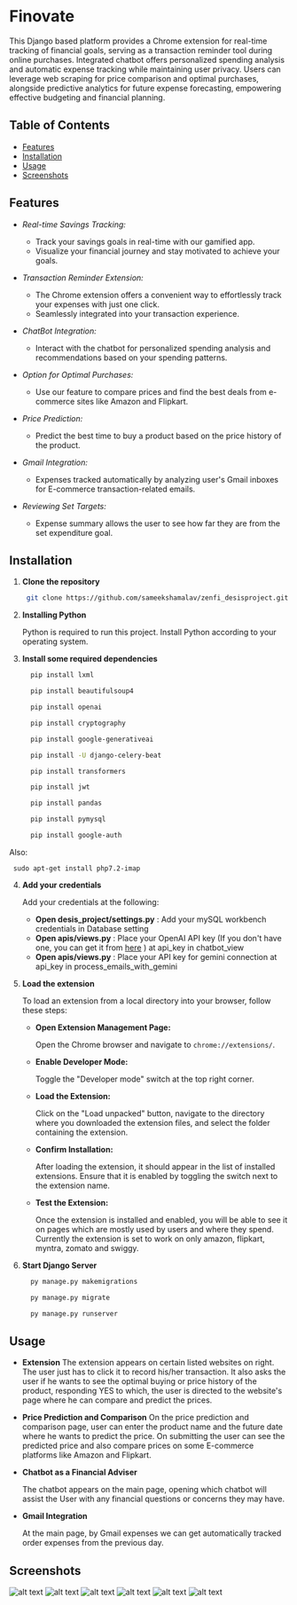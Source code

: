 # **Finovate**

This Django based platform provides a Chrome extension for real-time tracking of financial goals, serving as a transaction reminder tool during online purchases. Integrated chatbot offers personalized spending analysis and automatic expense tracking while maintaining user privacy. Users can leverage web scraping for price comparison and optimal purchases, alongside predictive analytics for future expense forecasting, empowering effective budgeting and financial planning.

## Table of Contents

- [Features](#features)
- [Installation](#installation)
- [Usage](#usage)
- [Screenshots](#screenshots)

## Features

- _Real-time Savings Tracking:_

  - Track your savings goals in real-time with our gamified app.
  - Visualize your financial journey and stay motivated to achieve your goals.

- _Transaction Reminder Extension:_

  - The Chrome extension offers a convenient way to effortlessly track your expenses with just one click.
  - Seamlessly integrated into your transaction experience.

- _ChatBot Integration:_

  - Interact with the chatbot for personalized spending analysis and recommendations based on your spending patterns.

- _Option for Optimal Purchases:_

  - Use our feature to compare prices and find the best deals from e-commerce sites like Amazon and Flipkart.

- _Price Prediction:_

  - Predict the best time to buy a product based on the price history of the product.

- _Gmail Integration:_

  - Expenses tracked automatically by analyzing user's Gmail inboxes for E-commerce transaction-related emails.

- _Reviewing Set Targets:_
  - Expense summary allows the user to see how far they are from the set expenditure goal.

## Installation

1. **Clone the repository**

   ```bash
    git clone https://github.com/sameekshamalav/zenfi_desisproject.git

   ```

2. **Installing Python**

   Python is required to run this project. Install Python according to your operating system.

3. **Install some required dependencies**

   ```bash
     pip install lxml

     pip install beautifulsoup4

     pip install openai

     pip install cryptography

     pip install google-generativeai

     pip install -U django-celery-beat

     pip install transformers

     pip install jwt

     pip install pandas

     pip install pymysql

     pip install google-auth

   ```

Also:

     sudo apt-get install php7.2-imap

4. **Add your credentials**

   Add your credentials at the following:

   - **Open desis_project/settings.py** : Add your mySQL workbench credentials in Database setting
   - **Open apis/views.py** : Place your OpenAI API key (If you don't have one, you can get it from [here](https://platform.openai.com/api-keys) ) at api_key in chatbot_view
   - **Open apis/views.py** : Place your API key for gemini connection at api_key in process_emails_with_gemini

5. **Load the extension**

   To load an extension from a local directory into your browser, follow these steps:

   - **Open Extension Management Page:**

     Open the Chrome browser and navigate to `chrome://extensions/`.

   - **Enable Developer Mode:**

     Toggle the "Developer mode" switch at the top right corner.

   - **Load the Extension:**

     Click on the "Load unpacked" button, navigate to the directory where you downloaded the extension files, and select the folder containing the extension.

   - **Confirm Installation:**

     After loading the extension, it should appear in the list of installed extensions. Ensure that it is enabled by toggling the switch next to the extension name.

   - **Test the Extension:**

     Once the extension is installed and enabled, you will be able to see it on pages which are mostly used by users and where they spend. Currently the extension is set to work on only amazon, flipkart, myntra, zomato and swiggy.

6. **Start Django Server**

   ```bash
     py manage.py makemigrations

     py manage.py migrate

     py manage.py runserver
   ```

## Usage

- **Extension**
  The extension appears on certain listed websites on right. The user just has to click it to record his/her transaction. It also asks the user if he wants to see the optimal buying or price history of the product, responding YES to which, the user is directed to the website's page where he can compare and predict the prices.  

- **Price Prediction and Comparison**
  On the price prediction and comparison page, user can enter the product name and the future date where he wants to predict the price. On submitting the user can see the predicted price and also compare prices on some E-commerce platforms like Amazon and Flipkart.  

- **Chatbot as a Financial Adviser**

  The chatbot appears on the main page, opening which chatbot will assist the User with any financial questions or concerns they may have.

- **Gmail Integration**

  At the main page, by Gmail expenses we can get automatically tracked order expenses from the previous day.

## Screenshots

![alt text](image.png)
![alt text](image-1.png)
![alt text](image-2.png)
![alt text](image-3.png)
![alt text](image-4.png)
![alt text](image-5.png)
